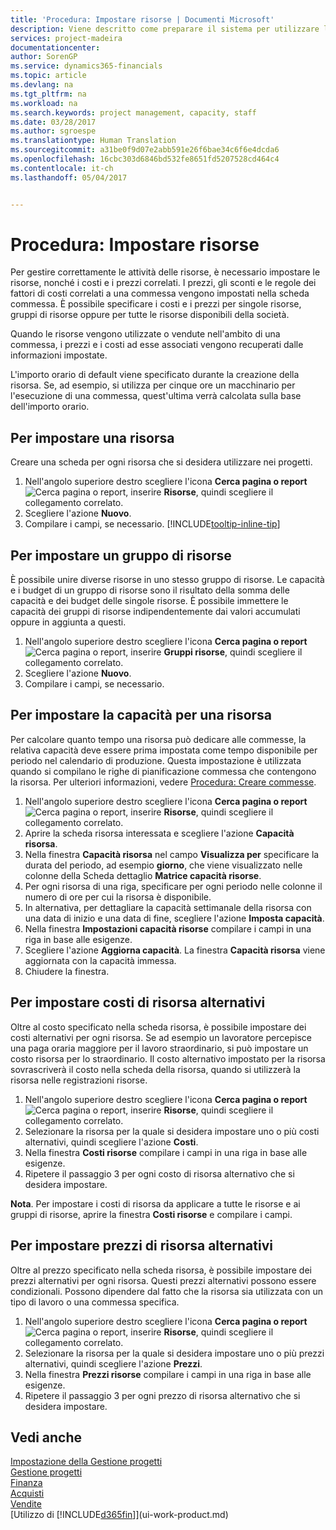 ```yaml
---
title: 'Procedura: Impostare risorse | Documenti Microsoft'
description: Viene descritto come preparare il sistema per utilizzare le risorse nei progetti.
services: project-madeira
documentationcenter: 
author: SorenGP
ms.service: dynamics365-financials
ms.topic: article
ms.devlang: na
ms.tgt_pltfrm: na
ms.workload: na
ms.search.keywords: project management, capacity, staff
ms.date: 03/28/2017
ms.author: sgroespe
ms.translationtype: Human Translation
ms.sourcegitcommit: a31be0f9d07e2abb591e26f6bae34c6f6e4dcda6
ms.openlocfilehash: 16cbc303d6846bd532fe8651fd5207528cd464c4
ms.contentlocale: it-ch
ms.lasthandoff: 05/04/2017


---
```

# <a name="how-to-set-up-resources"></a>Procedura: Impostare risorse
Per gestire correttamente le attività delle risorse, è necessario impostare le risorse, nonché i costi e i prezzi correlati. I prezzi, gli sconti e le regole dei fattori di costi correlati a una commessa vengono impostati nella scheda commessa. È possibile specificare i costi e i prezzi per singole risorse, gruppi di risorse oppure per tutte le risorse disponibili della società.

Quando le risorse vengono utilizzate o vendute nell'ambito di una commessa, i prezzi e i costi ad esse associati vengono recuperati dalle informazioni impostate.

L'importo orario di default viene specificato durante la creazione della risorsa. Se, ad esempio, si utilizza per cinque ore un macchinario per l'esecuzione di una commessa, quest'ultima verrà calcolata sulla base dell'importo orario.

## <a name="to-set-up-a-resource"></a>Per impostare una risorsa
Creare una scheda per ogni risorsa che si desidera utilizzare nei progetti.

1. Nell'angolo superiore destro scegliere l'icona **Cerca pagina o report** ![Cerca pagina o report](media/ui-search/search_small.png "icona Cerca pagina o report"), inserire **Risorse**, quindi scegliere il collegamento correlato.
2. Scegliere l'azione **Nuovo**.
3. Compilare i campi, se necessario. [!INCLUDE[tooltip-inline-tip](includes/tooltip-inline-tip_md.md)]  

## <a name="to-set-up-a-resource-group"></a>Per impostare un gruppo di risorse
È possibile unire diverse risorse in uno stesso gruppo di risorse. Le capacità e i budget di un gruppo di risorse sono il risultato della somma delle capacità e dei budget delle singole risorse. È possibile immettere le capacità dei gruppi di risorse indipendentemente dai valori accumulati oppure in aggiunta a questi.

1. Nell'angolo superiore destro scegliere l'icona **Cerca pagina o report** ![Cerca pagina o report](media/ui-search/search_small.png "icona Cerca pagina o report"), inserire **Gruppi risorse**, quindi scegliere il collegamento correlato.
2. Scegliere l'azione **Nuovo**.
3. Compilare i campi, se necessario.

## <a name="to-set-capacity-for-a-resource"></a>Per impostare la capacità per una risorsa
Per calcolare quanto tempo una risorsa può dedicare alle commesse, la relativa capacità deve essere prima impostata come tempo disponibile per periodo nel calendario di produzione. Questa impostazione è utilizzata quando si compilano le righe di pianificazione commessa che contengono la risorsa. Per ulteriori informazioni, vedere [Procedura: Creare commesse](projects-how-create-jobs.md).

1. Nell'angolo superiore destro scegliere l'icona **Cerca pagina o report** ![Cerca pagina o report](media/ui-search/search_small.png "icona Cerca pagina o report"), inserire **Risorse**, quindi scegliere il collegamento correlato.
2. Aprire la scheda risorsa interessata e scegliere l'azione **Capacità risorsa**.
3. Nella finestra **Capacità risorsa** nel campo **Visualizza per** specificare la durata del periodo, ad esempio **giorno**, che viene visualizzato nelle colonne della Scheda dettaglio **Matrice capacità risorse**.
4. Per ogni risorsa di una riga, specificare per ogni periodo nelle colonne il numero di ore per cui la risorsa è disponibile.
5. In alternativa, per dettagliare la capacità settimanale della risorsa con una data di inizio e una data di fine, scegliere l'azione **Imposta capacità**.
6. Nella finestra **Impostazioni capacità risorse** compilare i campi in una riga in base alle esigenze.
7. Scegliere l'azione **Aggiorna capacità**. La finestra **Capacità risorsa** viene aggiornata con la capacità immessa.
8. Chiudere la finestra.

## <a name="to-set-up-alternate-resource-costs"></a>Per impostare costi di risorsa alternativi
Oltre al costo specificato nella scheda risorsa, è possibile impostare dei costi alternativi per ogni risorsa. Se ad esempio un lavoratore percepisce una paga oraria maggiore per il lavoro straordinario, si può impostare un costo risorsa per lo straordinario. Il costo alternativo impostato per la risorsa sovrascriverà il costo nella scheda della risorsa, quando si utilizzerà la risorsa nelle registrazioni risorse.

1. Nell'angolo superiore destro scegliere l'icona **Cerca pagina o report** ![Cerca pagina o report](media/ui-search/search_small.png "icona Cerca pagina o report"), inserire **Risorse**, quindi scegliere il collegamento correlato.  
2. Selezionare la risorsa per la quale si desidera impostare uno o più costi alternativi, quindi scegliere l'azione **Costi**.  
3. Nella finestra **Costi risorse** compilare i campi in una riga in base alle esigenze.  
4. Ripetere il passaggio 3 per ogni costo di risorsa alternativo che si desidera impostare.

**Nota**. Per impostare i costi di risorsa da applicare a tutte le risorse e ai gruppi di risorse, aprire la finestra **Costi risorse** e compilare i campi.

## <a name="to-set-up-alternate-resource-prices"></a>Per impostare prezzi di risorsa alternativi
Oltre al prezzo specificato nella scheda risorsa, è possibile impostare dei prezzi alternativi per ogni risorsa. Questi prezzi alternativi possono essere condizionali. Possono dipendere dal fatto che la risorsa sia utilizzata con un tipo di lavoro o una commessa specifica.

1. Nell'angolo superiore destro scegliere l'icona **Cerca pagina o report** ![Cerca pagina o report](media/ui-search/search_small.png "icona Cerca pagina o report"), inserire **Risorse**, quindi scegliere il collegamento correlato.
2. Selezionare la risorsa per la quale si desidera impostare uno o più prezzi alternativi, quindi scegliere l'azione **Prezzi**.
3. Nella finestra **Prezzi risorse** compilare i campi in una riga in base alle esigenze.
4. Ripetere il passaggio 3 per ogni prezzo di risorsa alternativo che si desidera impostare.

## <a name="see-also"></a>Vedi anche
[Impostazione della Gestione progetti](projects-setup-projects.md)  
[Gestione progetti](projects-manage-projects.md)  
[Finanza](finance.md)  
[Acquisti](purchasing-manage-purchasing.md)         
[Vendite](sales-manage-sales.md)      
[Utilizzo di [!INCLUDE[d365fin](includes/d365fin_md.md)]](ui-work-product.md)  

